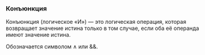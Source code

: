 ### Конъюнкция
Конъюнкция (логическое «И») — это логическая операция, которая возвращает значение истина только в том случае, если оба её операнда имеют значение истина.

Обозначается символом $\land$ или &&.